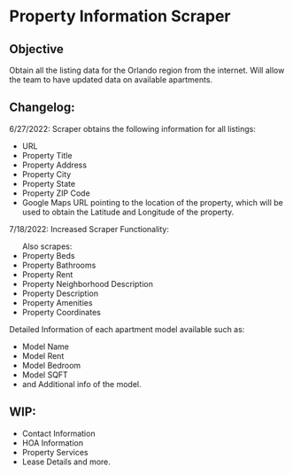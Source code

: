 <h1>Property Information Scraper</h1>

<h2>Objective</h2>
Obtain all the listing data for the Orlando region from the internet. Will allow the team to have updated data on available apartments.

<h2>Changelog:</h2>
6/27/2022:
Scraper obtains the following information for all listings:
<ul>
<li>URL</li>
<li>Property Title</li>
<li>Property Address</li>
<li>Property City</li>
<li>Property State</li>
<li>Property ZIP Code</li>
<li>Google Maps URL pointing to the location of the property, which will be used to obtain the Latitude and Longitude of the property.</li>
</ul>

7/18/2022:
Increased Scraper Functionality:
<ul>
Also scrapes:
<li>Property Beds</li>
<li>Property Bathrooms</li>
<li>Property Rent</li>
<li>Property Neighborhood Description</li>
<li>Property Description</li>
<li>Property Amenities</li>
<li>Property Coordinates</li>
</ul>

Detailed Information of each apartment model available such as:
<ul>
<li>Model Name</li>
<li>Model Rent</li>
<li>Model Bedroom</li>
<li>Model SQFT</li>
<li>and Additional info of the model.</li>
</ul>

<h2>WIP:</h2>
<ul>
<li>Contact Information</li>
<li>HOA Information</li>
<li>Property Services</li>
<li>Lease Details and more.</li>
</ul>